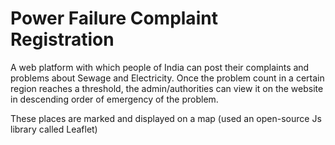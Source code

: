 
<h1>Power Failure Complaint Registration</h1>

A web platform with which people of India can post their complaints and problems about Sewage and Electricity. Once the problem count in a certain region reaches a threshold, the admin/authorities can view it on the website in descending order of emergency of the problem. 

These places are marked and displayed on a map (used an open-source Js library called Leaflet)
